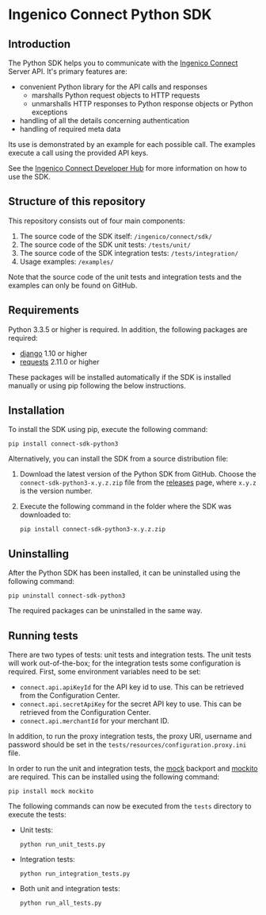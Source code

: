# Ingenico Connect Python SDK

## Introduction

The Python SDK helps you to communicate with the [Ingenico Connect](http://www.ingenico.com/epayments) Server API. It's primary features are:

* convenient Python library for the API calls and responses
    * marshalls Python request objects to HTTP requests
    * unmarshalls HTTP responses to Python response objects or Python exceptions
* handling of all the details concerning authentication
* handling of required meta data

Its use is demonstrated by an example for each possible call. The examples execute a call using the provided API keys. 

See the [Ingenico Connect Developer Hub](https://epayments.developer-ingenico.com/documentation/sdk/server/python/) for more information on how to use the SDK.

## Structure of this repository

This repository consists out of four main components:

1. The source code of the SDK itself: `/ingenico/connect/sdk/` 
2. The source code of the SDK unit tests: `/tests/unit/`
3. The source code of the SDK integration tests: `/tests/integration/`
4. Usage examples: `/examples/`

Note that the source code of the unit tests and integration tests and the examples can only be found on GitHub.

## Requirements

Python 3.3.5 or higher is required. In addition, the following packages are required:

* [django](https://www.djangoproject.com/) 1.10 or higher
* [requests](http://docs.python-requests.org/en/master/) 2.11.0 or higher

These packages will be installed automatically if the SDK is installed manually or using pip following the below instructions.

## Installation

To install the SDK using pip, execute the following command:

    pip install connect-sdk-python3

Alternatively, you can install the SDK from a source distribution file:

1. Download the latest version of the Python SDK from GitHub. Choose the `connect-sdk-python3-x.y.z.zip` file from the [releases](https://github.com/Ingenico-ePayments/connect-sdk-python3/releases) page, where `x.y.z` is the version number.
2. Execute the following command in the folder where the SDK was downloaded to:
    
    ```
    pip install connect-sdk-python3-x.y.z.zip
    ```

## Uninstalling

After the Python SDK has been installed, it can be uninstalled using the following command:

    pip uninstall connect-sdk-python3

The required packages can be uninstalled in the same way.

## Running tests 

There are two types of tests: unit tests and integration tests. The unit tests will work out-of-the-box; for the integration tests some configuration is required.
First, some environment variables need to be set:
* `connect.api.apiKeyId` for the API key id to use. This can be retrieved from the Configuration Center.
* `connect.api.secretApiKey` for the secret API key to use. This can be retrieved from the Configuration Center.
* `connect.api.merchantId` for your merchant ID.

In addition, to run the proxy integration tests, the proxy URI, username and password should be set in the `tests/resources/configuration.proxy.ini` file.

In order to run the unit and integration tests, the [mock](https://pypi.python.org/pypi/mock) backport and [mockito](https://pypi.python.org/pypi/mockito) are required. This can be installed using the following command:

    pip install mock mockito

The following commands can now be executed from the `tests` directory to execute the tests:
* Unit tests:
    
    ```
    python run_unit_tests.py
    ```
* Integration tests:
    
    ```
    python run_integration_tests.py
    ```
* Both unit and integration tests:
    
    ```
    python run_all_tests.py
    ```
